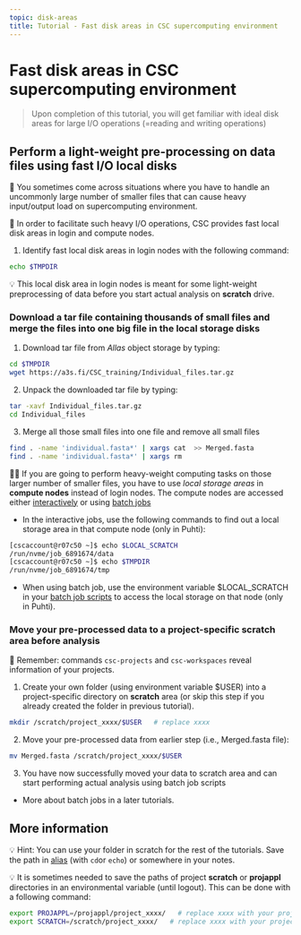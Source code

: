 ```yaml
---
topic: disk-areas
title: Tutorial - Fast disk areas in CSC supercomputing environment
---
```


# Fast disk areas in CSC supercomputing environment

> Upon completion of this tutorial, you will get familiar with ideal disk areas for large I/O operations (=reading and writing operations)

## Perform a light-weight pre-processing on data files using fast I/O local disks

💬 You sometimes come across situations where you have to handle an uncommonly large number of smaller files that can cause heavy input/output load on supercomputing environment. 

💬 In order to facilitate such heavy I/O operations, CSC provides fast local disk areas in login and compute nodes.

1. Identify fast local disk areas in login nodes with the following command:

```bash
echo $TMPDIR
```

💡 This local disk area in login nodes is meant for some light-weight preprocessing of data before you start actual analysis on **scratch** drive. 

### Download a tar file containing thousands of small files and merge the files into one big file in the local storage disks

1. Download tar file from *Allas* object storage by typing:
  
```bash 
cd $TMPDIR           
wget https://a3s.fi/CSC_training/Individual_files.tar.gz
```

2. Unpack the downloaded tar file by typing:

```bash
tar -xavf Individual_files.tar.gz
cd Individual_files
```

3. Merge all those small files into one file and remove all small files

```bash
find . -name 'individual.fasta*' | xargs cat  >> Merged.fasta
find . -name 'individual.fasta*' | xargs rm
```

☝🏻 If you are going to perform heavy-weight computing tasks on those larger number of smaller files, you have to use *local storage areas* in **compute nodes** instead of login nodes. The compute nodes are accessed either [interactively](https://docs.csc.fi/computing/running/interactive-usage/) or using [batch jobs](https://docs.csc.fi/computing/running/creating-job-scripts-puhti)

- In the interactive jobs, use the following commands to find out a local storage area in that compute node (only in Puhti):

```bash
[cscaccount@r07c50 ~]$ echo $LOCAL_SCRATCH
/run/nvme/job_6891674/data
[cscaccount@r07c50 ~]$ echo $TMPDIR
/run/nvme/job_6891674/tmp
```

- When using batch job, use the environment variable $LOCAL_SCRATCH in your [batch job scripts](https://docs.csc.fi/computing/running/creating-job-scripts-puhti/#local-storage) to access the local storage on that node (only in Puhti).

### Move your pre-processed data to a project-specific scratch area before analysis

💭 Remember: commands `csc-projects` and `csc-workspaces` reveal information of your projects. 

1. Create your own folder (using environment variable $USER) into a project-specific directory on **scratch** area (or skip this step if you already created the folder in previous tutorial). 

```bash
mkdir /scratch/project_xxxx/$USER   # replace xxxx
```

2. Move your pre-processed data from earlier step (i.e., Merged.fasta file):

```bash
mv Merged.fasta /scratch/project_xxxx/$USER
```

3. You have now successfully moved your data to scratch area and can start performing actual analysis using batch job scripts

- More about batch jobs in a later tutorials.

## More information

💡 Hint: You can use your folder in scratch for the rest of the tutorials. Save the path in [alias](https://www.shell-tips.com/bash/alias/) (with `cd`or `echo`) or somewhere in your notes. 

💡 It is sometimes needed to save the paths of project **scratch** or **projappl** directories in an environmental variable (until logout). This can be done with a following command:

```bash
export PROJAPPL=/projappl/project_xxxx/   # replace xxxx with your project number
export SCRATCH=/scratch/project_xxxx/   # replace xxxx with your project number
```

